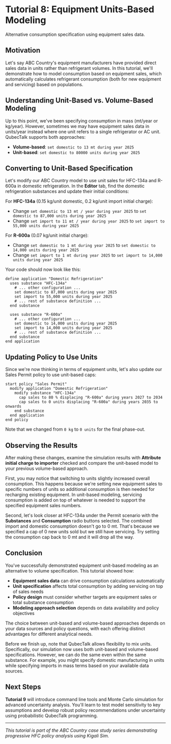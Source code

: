 # Tutorial 8: Equipment Units-Based Modeling

Alternative consumption specification using equipment sales data.

## Motivation

Let's say ABC Country's equipment manufacturers have provided direct sales data in units rather than refrigerant volumes. In this tutorial, we'll demonstrate how to model consumption based on equipment sales, which automatically calculates refrigerant consumption (both for new equipment and servicing) based on populations.

## Understanding Unit-Based vs. Volume-Based Modeling

Up to this point, we've been specifying consumption in mass (mt/year or kg/year). However, sometimes we may have equipment sales data in units/year instead where one unit refers to a single refrigerator or AC unit. QubecTalk supports both approaches:

- **Volume-based**: `set domestic to 13 mt during year 2025`
- **Unit-based**: `set domestic to 80000 units during year 2025`

## Converting to Unit-Based Specification

Let's modify our ABC Country model to use unit sales for HFC-134a and R-600a in domestic refrigeration. In the **Editor** tab, find the domestic refrigeration substances and update their initial conditions:

For **HFC-134a** (0.15 kg/unit domestic, 0.2 kg/unit import initial charge):

- Change `set domestic to 13 mt / year during year 2025` to `set domestic to 87,000 units during year 2025`
- Change `set import to 11 mt / year during year 2025` to `set import to 55,000 units during year 2025`

For **R-600a** (0.07 kg/unit initial charge):

- Change `set domestic to 1 mt during year 2025` to `set domestic to 14,000 units during year 2025`
- Change `set import to 1 mt during year 2025` to `set import to 14,000 units during year 2025`

Your code should now look like this:

```
define application "Domestic Refrigeration"
  uses substance "HFC-134a"
    # ... other configuration ...
    set domestic to 87,000 units during year 2025
    set import to 55,000 units during year 2025
    # ... rest of substance definition ...
  end substance
  
  uses substance "R-600a"
    # ... other configuration ...
    set domestic to 14,000 units during year 2025
    set import to 14,000 units during year 2025
    # ... rest of substance definition ...
  end substance
end application
```

## Updating Policy to Use Units

Since we're now thinking in terms of equipment units, let's also update our Sales Permit policy to use unit-based caps:

```
start policy "Sales Permit"
  modify application "Domestic Refrigeration"
    modify substance "HFC-134a"
      cap sales to 80 % displacing "R-600a" during years 2027 to 2034
      cap sales to 0 units displacing "R-600a" during years 2035 to onwards
    end substance
  end application
end policy
```

Note that we changed from `0 kg` to `0 units` for the final phase-out.

## Observing the Results

After making these changes, examine the simulation results with **Attribute initial charge to importer** checked and compare the unit-based model to your previous volume-based approach.

First, you may notice that switching to units slightly increased overall consumption. This happens because  we're setting new equipment sales to specific numbers of units so additional consumption is then needed for recharging existing equipment. In unit-based modeling, servicing consumption is added on top of whatever is needed to support the specified equipment sales numbers.

Second, let's look closer at HFC-134a under the Permit scenario with the **Substances** and **Consumption** radio buttons selected. The combined import and domestic consumption doesn't go to 0 mt. That's because we specified a cap of 0 new units sold but we still have servicing. Try setting the consumption cap back to 0 mt and it will drop all the way.

## Conclusion

You've successfully demonstrated equipment unit-based modeling as an alternative to volume specification. This tutorial showed how:

- **Equipment sales data** can drive consumption calculations automatically
- **Unit specification** affects total consumption by adding servicing on top of sales needs
- **Policy design** must consider whether targets are equipment sales or total substance consumption
- **Modeling approach selection** depends on data availability and policy objectives

The choice between unit-based and volume-based approaches depends on your data sources and policy questions, with each offering distinct advantages for different analytical needs.

Before we finish up, note that QubecTalk allows flexibility to mix units. Specifically, our simulation now uses both unit-based and volume-based specifications. However, we can do the same even within the same substance. For example, you might specify domestic manufacturing in units while specifying imports in mass terms based on your available data sources.

## Next Steps

**Tutorial 9** will introduce command line tools and Monte Carlo simulation for advanced uncertainty analysis. You'll learn to test model sensitivity to key assumptions and develop robust policy recommendations under uncertainty using probabilistic QubecTalk programming.

---

_This tutorial is part of the ABC Country case study series demonstrating progressive HFC policy analysis using Kigali Sim._